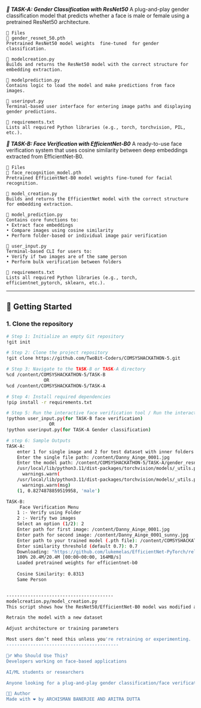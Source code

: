 ***👤 TASK-A: Gender Classification with ResNet50***
A plug-and-play gender classification model that predicts whether a face is male or female using a pretrained ResNet50 architecture.

    📁 Files
    🔹 gender_resnet_50.pth
    Pretrained ResNet50 model weights  fine-tuned  for gender classification.
    
    🔹 modelcreation.py
    Builds and returns the ResNet50 model with the correct structure for embedding extraction.
    
    🔹 modelprediction.py
    Contains logic to load the model and make predictions from face images.
    
    🔹 userinput.py
    Terminal-based user interface for entering image paths and displaying gender predictions.
    
    🔹 requirements.txt
    Lists all required Python libraries (e.g., torch, torchvision, PIL, etc.).

***👥 TASK-B: Face Verification with EfficientNet-B0***
A ready-to-use face verification system that uses cosine similarity between deep embeddings extracted from EfficientNet-B0.

    📁 Files
    🔹 face_recognition_model.pth
    Pretrained EfficientNet-B0 model weights fine-tuned for facial recognition.
    
    🔹 model_creation.py
    Builds and returns the EfficientNet model with the correct structure for embedding extraction.
    
    🔹 model_prediction.py
    Contains core functions to:
    • Extract face embeddings
    • Compare images using cosine similarity
    • Perform folder-based or individual image pair verification
    
    🔹 user_input.py
    Terminal-based CLI for users to:
    • Verify if two images are of the same person
    • Perform bulk verification between folders
    
    🔹 requirements.txt
    Lists all required Python libraries (e.g., torch, efficientnet_pytorch, sklearn, etc.).


--------------------------------------

## 🚀 Getting Started

### 1. Clone the repository
```bash
# Step 1: Initialize an empty Git repository
!git init

# Step 2: Clone the project repository
!git clone https://github.com/TwoBit-Coders/COMSYSHACKATHON-5.git

# Step 3: Navigate to the TASK-B or TASK-A directory
%cd /content/COMSYSHACKATHON-5/TASK-B
              OR
%cd /content/COMSYSHACKATHON-5/TASK-A

# Step 4: Install required dependencies
!pip install -r requirements.txt

# Step 5: Run the interactive face verification tool / Run the interactive Gender classification tool
!python user_input.py(for TASK-B face verification)
                OR
!python userinput.py(for TASK-A Gender classification)

# step 6: Sample Outputs
TASK-A:
    enter 1 for single image and 2 for test dataset with inner folders as male/ and female/1
    Enter the single file path: /content/Danny_Ainge_0001.jpg
    Enter the model path: /content/COMSYSHACKATHON-5/TASK-A/gender_resnet_50.pth
    /usr/local/lib/python3.11/dist-packages/torchvision/models/_utils.py:208: UserWarning: The parameter 'pretrained' is deprecated since 0.13 and may be removed in the future, please use 'weights' instead.
      warnings.warn(
    /usr/local/lib/python3.11/dist-packages/torchvision/models/_utils.py:223: UserWarning: Arguments other than a weight enum or `None` for 'weights' are deprecated since 0.13 and may be removed in the future. The current behavior is equivalent to passing `weights=None`.
      warnings.warn(msg)
    (1, 0.8274878859519958, 'male')

TASK-B:
     Face Verification Menu
    1 :- Verify using Folder
    2 :- Verify two images
    Select an option (1/2): 2
    Enter path for first image: /content/Danny_Ainge_0001.jpg
    Enter path for second image: /content/Danny_Ainge_0001_sunny.jpg
    Enter path to your trained model (.pth file): /content/COMSYSHACKATHON-5/TASK-B/Face_recognition_model.pth
    Enter similarity threshold (default 0.7): 0.7
    Downloading: "https://github.com/lukemelas/EfficientNet-PyTorch/releases/download/1.0/efficientnet-b0-355c32eb.pth" to /root/.cache/torch/hub/checkpoints/efficientnet-b0-355c32eb.pth
    100% 20.4M/20.4M [00:00<00:00, 164MB/s]
    Loaded pretrained weights for efficientnet-b0
    
    Cosine Similarity: 0.8313
    Same Person


----------------------------------------
modelcreation.py/model_creation.py
This script shows how the ResNet50/EfficientNet-B0 model was modified and trained. You can use it to:

Retrain the model with a new dataset

Adjust architecture or training parameters

Most users don’t need this unless you're retraining or experimenting.
------------------------------------------

🙋‍♂️ Who Should Use This?
Developers working on face-based applications

AI/ML students or researchers

Anyone looking for a plug-and-play gender classification/face verification tool

👨‍💻 Author
Made with ❤️ by ARCHISMAN BANERJEE AND ARITRA DUTTA
